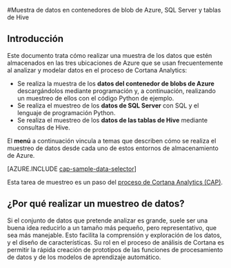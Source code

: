 <properties 
	pageTitle="Muestra de datos en contenedores de blob de Azure, SQL Server y tablas de Hive | Microsoft Azure" 
	description="Exploración de datos almacenados en diversos entornos de Azure" 
	services="machine-learning" 
	documentationCenter="" 
	authors="bradsev" 
	manager="paulettm" 
	editor="cgronlun" />

<tags 
	ms.service="machine-learning" 
	ms.workload="data-services" 
	ms.tgt_pltfrm="na" 
	ms.devlang="na" 
	ms.topic="article" 
	ms.date="02/07/2016" 
	ms.author="fashah;garye;bradsev" />

#<a name="heading"></a>Muestra de datos en contenedores de blob de Azure, SQL Server y tablas de Hive

## Introducción

Este documento trata cómo realizar una muestra de los datos que estén almacenados en las tres ubicaciones de Azure que se usan frecuentemente al analizar y modelar datos en el proceso de Cortana Analytics:

- Se realiza la muestra de los **datos del contenedor de blobs de Azure** descargándolos mediante programación y, a continuación, realizando un muestreo de ellos con el código Python de ejemplo.
- Se realiza el muestreo de los **datos de SQL Server** con SQL y el lenguaje de programación Python. 
- Se realiza el muestreo de los **datos de las tablas de Hive** mediante consultas de Hive.

El **menú** a continuación vincula a temas que describen cómo se realiza el muestreo de datos desde cada uno de estos entornos de almacenamiento de Azure.

[AZURE.INCLUDE [cap-sample-data-selector](../../includes/cap-sample-data-selector.md)]

Esta tarea de muestreo es un paso del [proceso de Cortana Analytics (CAP)](https://azure.microsoft.com/documentation/learning-paths/cortana-analytics-process/).

## ¿Por qué realizar un muestreo de datos?

Si el conjunto de datos que pretende analizar es grande, suele ser una buena idea reducirlo a un tamaño más pequeño, pero representativo, que sea más manejable. Esto facilita la comprensión y exploración de los datos, y el diseño de características. Su rol en el proceso de análisis de Cortana es permitir la rápida creación de prototipos de las funciones de procesamiento de datos y de los modelos de aprendizaje automático.

<!---HONumber=AcomDC_0211_2016-->